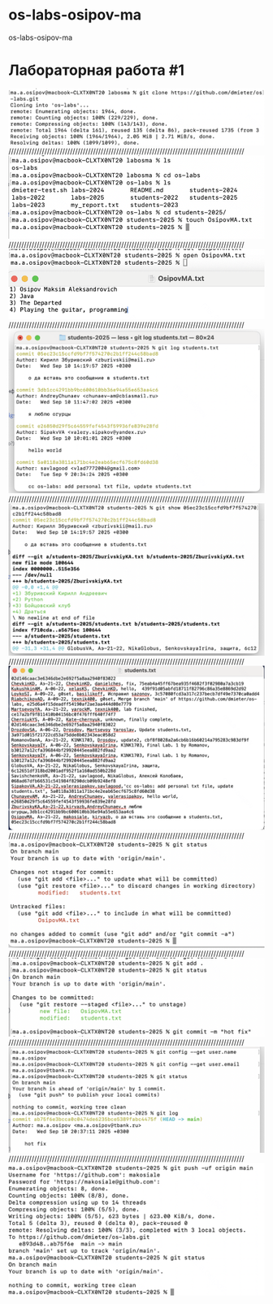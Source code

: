 # os-labs-osipov-ma
os-labs-osipov-ma
# Лабораторная работа #1
![1](/lab1_1.png)
////////////////////////////////////////////////////////////////////////////////////////////
![2](/lab1_2.png)
////////////////////////////////////////////////////////////////////////////////////////////
![3](/lab1_3.png)
////////////////////////////////////////////////////////////////////////////////////////////
![4](/lab1_4.png)
////////////////////////////////////////////////////////////////////////////////////////////
![5](/lab1_5.png)
////////////////////////////////////////////////////////////////////////////////////////////
![6](/lab1_6.png)
////////////////////////////////////////////////////////////////////////////////////////////
![7](/lab1_7.png)
////////////////////////////////////////////////////////////////////////////////////////////
![8](/lab1_8.png)
////////////////////////////////////////////////////////////////////////////////////////////
![9](/lab1_9.png)
////////////////////////////////////////////////////////////////////////////////////////////
![10](/lab1_10.png)

